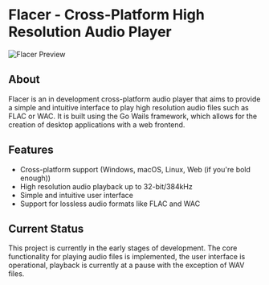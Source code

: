 # Flacer - Cross-Platform High Resolution Audio Player
![Flacer Preview](/home/zyguythearchguy/code/flacer/flacer-prev.gif)
## About

Flacer is an in development cross-platform audio player that aims to provide a simple and intuitive interface to play high resolution audio files such as FLAC or WAC. It is built using the Go Wails framework, which allows for the creation of desktop applications with a web frontend.

## Features
- Cross-platform support (Windows, macOS, Linux, Web (if you're bold enough))
- High resolution audio playback up to 32-bit/384kHz
- Simple and intuitive user interface
- Support for lossless audio formats like FLAC and WAC

## Current Status
This project is currently in the early stages of development. The core functionality for playing audio files is implemented, the user interface is operational, playback is currently at a pause with the exception of WAV files.


